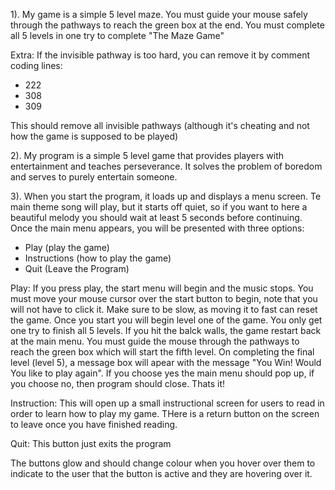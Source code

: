1). My game is a simple 5 level maze. You must guide your mouse safely through the pathways to reach the green box at the end. You must complete all 5 levels in one try to complete "The Maze Game"

Extra:
If the invisible pathway is too hard, you can remove it by comment coding lines:
- 222
- 308
- 309

This should remove all invisible pathways (although it's cheating and not how the game is supposed to be played)

2). My program is a simple 5 level game that provides players with entertainment and teaches perseverance. It solves the problem of boredom and serves to purely entertain someone.

3). When you start the program, it loads up and displays a menu screen. Te main theme song will play, but it starts off quiet, so if you want to here a beautiful melody you should wait at least 5 seconds before continuing. Once the main menu appears, you will be presented with three options:
- Play (play the game)
- Instructions (how to play the game)
- Quit (Leave the Program)

Play: If you press play, the start menu will begin and the music stops. You must move your mouse cursor over the start button to begin, note that you will not have to click it. Make sure to be slow, as moving it to fast can reset the game. Once you start you will begin level one of the game. You only get one try to finish all 5 levels. If you hit the balck walls, the game restart back at the main menu. You must guide the mouse through the pathways to reach the green box which will start the fifth level. On completing the final level (level 5), a message box will apear with the message "You Win! Would You like to play again". If you choose yes the main menu should pop up, if you choose no, then program should close. Thats it!

Instruction: This will open up a small instructional screen for users to read in order to learn how to play my game. THere is a return button on the screen to leave once you have finished reading.

Quit: This button just exits the program

The buttons glow and should change colour when you hover over them to indicate to the user that the button is active and they are hovering over it.





